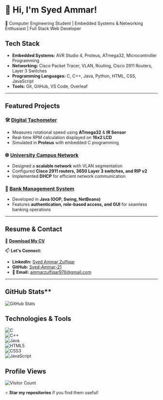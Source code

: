 # 👋 Hi, I'm Syed Ammar!  
🚀 Computer Engineering Student | Embedded Systems & Networking Enthusiast | Full Stack Web Developer  

## Tech Stack
- **Embedded Systems:** AVR Studio 4, Proteus, ATmega32, Microcontroller Programming  
- **Networking:** Cisco Packet Tracer, VLAN, Routing, Cisco 2911 Routers, Layer 3 Switches  
- **Programming Languages:** C, C++, Java, Python, HTML, CSS, JavaScript  
- **Tools:** Git, GitHub, VS Code, Overleaf  

---

## Featured Projects
### 🛠 [**Digital Tachometer**](https://github.com/Syed-Ammar-21/Digital_Tachometer)  
- Measures rotational speed using **ATmega32** & **IR Sensor**  
- Real-time RPM calculation displayed on **16x2 LCD**  
- Simulated in **Proteus** with embedded C programming  

### 🌐 [**University Campus Network**](https://github.com/Syed-Ammar-21/Campus_Network)  
- Designed a **scalable network** with VLAN segmentation  
- Configured **Cisco 2911 routers, 3650 Layer 3 switches, and RIP v2**  
- Implemented **DHCP** for efficient network communication  

### 🏦 [**Bank Management System**](https://github.com/Syed-Ammar-21/Bank_Management)  
- Developed in **Java (OOP, Swing, NetBeans)**  
- Features **authentication, role-based access, and GUI** for seamless banking operations  

---

## Resume & Contact
📄 **[Download My CV](https://github.com/Syed-Ammar-21/My_Resume/blob/main/SyedAmmar_Resume.pdf)**  

📫 **Let's Connect:**  
- **LinkedIn:** [Syed Ammar Zulfiqar](https://linkedin.com/in/syed-ammar-5167a42b1)  
- **GitHub:** [Syed-Ammar-21](https://github.com/Syed-Ammar-21)  
- 📧 **Email:** [ammarzulfiqar976@gmail.com](mailto:ammarzulfiqar976@gmail.com)  

---

## GitHub Stats**
![GitHub Stats](https://github-readme-stats.vercel.app/api?username=Syed-Ammar-21&show_icons=true&theme=dark)


## Technologies & Tools  
![C](https://img.shields.io/badge/-C-blue?style=flat-square&logo=c)  
![C++](https://img.shields.io/badge/-C++-00599C?style=flat-square&logo=c%2B%2B)  
![Java](https://img.shields.io/badge/-Java-red?style=flat-square&logo=java)  
![HTML5](https://img.shields.io/badge/-HTML5-orange?style=flat-square&logo=html5)  
![CSS3](https://img.shields.io/badge/-CSS3-blue?style=flat-square&logo=css3)  
![JavaScript](https://img.shields.io/badge/-JavaScript-yellow?style=flat-square&logo=javascript)  

## Profile Views
![Visitor Count](https://komarev.com/ghpvc/?username=Syed-Ammar-21&color=blue)



⭐ **Star my repositories** if you find them useful!  
